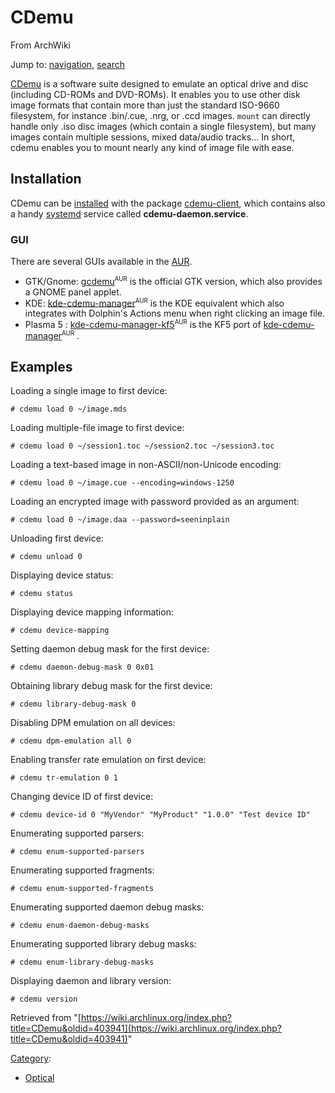 # CDemu

From ArchWiki

Jump to: [navigation](#column-one), [search](#searchInput)

[CDemu](http://cdemu.sourceforge.net/) is a software suite designed to emulate an optical drive and disc (including CD-ROMs and DVD-ROMs). It enables you to use other disk image formats that contain more than just the standard ISO-9660 filesystem, for instance .bin/.cue, .nrg, or .ccd images. `mount` can directly handle only .iso disc images (which contain a single filesystem), but many images contain multiple sessions, mixed data/audio tracks… In short, cdemu enables you to mount nearly any kind of image file with ease.

## Installation

CDemu can be [installed](/index.php/Pacman "Pacman") with the package [cdemu-client](https://www.archlinux.org/packages/?name=cdemu-client), which contains also a handy [systemd](/index.php/Systemd "Systemd") service called **cdemu-daemon.service**.

### GUI

There are several GUIs available in the [AUR](/index.php/AUR "AUR").

*   GTK/Gnome: [gcdemu](https://aur.archlinux.org/packages/gcdemu/)<sup><small>AUR</small></sup> is the official GTK version, which also provides a GNOME panel applet.
*   KDE: [kde-cdemu-manager](https://aur.archlinux.org/packages/kde-cdemu-manager/)<sup><small>AUR</small></sup> is the KDE equivalent which also integrates with Dolphin's Actions menu when right clicking an image file.
*   Plasma 5 : [kde-cdemu-manager-kf5](https://aur.archlinux.org/packages/kde-cdemu-manager-kf5/)<sup><small>AUR</small></sup> is the KF5 port of [kde-cdemu-manager](https://aur.archlinux.org/packages/kde-cdemu-manager/)<sup><small>AUR</small></sup> .

## Examples

Loading a single image to first device:

```
# cdemu load 0 ~/image.mds

```

Loading multiple-file image to first device:

```
# cdemu load 0 ~/session1.toc ~/session2.toc ~/session3.toc

```

Loading a text-based image in non-ASCII/non-Unicode encoding:

```
# cdemu load 0 ~/image.cue --encoding=windows-1250

```

Loading an encrypted image with password provided as an argument:

```
# cdemu load 0 ~/image.daa --password=seeninplain

```

Unloading first device:

```
# cdemu unload 0

```

Displaying device status:

```
# cdemu status

```

Displaying device mapping information:

```
# cdemu device-mapping

```

Setting daemon debug mask for the first device:

```
# cdemu daemon-debug-mask 0 0x01

```

Obtaining library debug mask for the first device:

```
# cdemu library-debug-mask 0

```

Disabling DPM emulation on all devices:

```
# cdemu dpm-emulation all 0

```

Enabling transfer rate emulation on first device:

```
# cdemu tr-emulation 0 1

```

Changing device ID of first device:

```
# cdemu device-id 0 "MyVendor" "MyProduct" "1.0.0" "Test device ID"

```

Enumerating supported parsers:

```
# cdemu enum-supported-parsers

```

Enumerating supported fragments:

```
# cdemu enum-supported-fragments

```

Enumerating supported daemon debug masks:

```
# cdemu enum-daemon-debug-masks

```

Enumerating supported library debug masks:

```
# cdemu enum-library-debug-masks

```

Displaying daemon and library version:

```
# cdemu version

```

Retrieved from "[https://wiki.archlinux.org/index.php?title=CDemu&oldid=403941](https://wiki.archlinux.org/index.php?title=CDemu&oldid=403941)"

[Category](/index.php/Special:Categories "Special:Categories"):

*   [Optical](/index.php/Category:Optical "Category:Optical")
